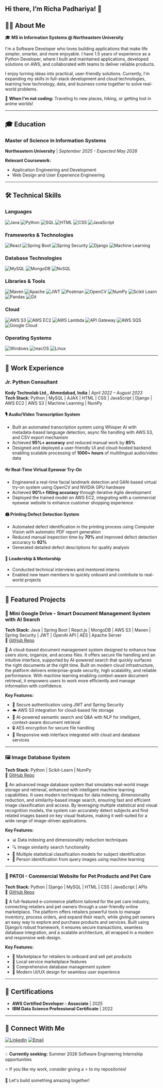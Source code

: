 ## Hi there, I’m Richa Padhariya! 👋

<!--
**Richa-04/Richa-04** is a ✨ _special_ ✨ repository because its `README.md` (this file) appears on your GitHub profile.

Here are some ideas to get you started:

- 🔭 I’m currently working on ...
- 🌱 I’m currently learning ...
- 👯 I’m looking to collaborate on ...
- 🤔 I’m looking for help with ...
- 💬 Ask me about ...
- 📫 How to reach me: ...
- 😄 Pronouns: ...
- ⚡ Fun fact: ...
-->

## 👨‍💻 About Me

🎓 **MS in Information Systems @ Northeastern University**

I'm a Software Developer who loves building applications that make life simpler, smarter, and more enjoyable. I have 1.5 years of experience as a Python Developer, where I built and maintained applications, developed solutions on AWS, and collaborated with teams to deliver reliable products.

I enjoy turning ideas into practical, user-friendly solutions. Currently, I'm expanding my skills in full-stack development and cloud technologies, learning how technology, data, and business come together to solve real-world problems.

🌱 **When I'm not coding:** Traveling to new places, hiking, or getting lost in anime worlds!

---

## 🎓 Education

### Master of Science in Information Systems
**Northeastern University** | *September 2025 - Expected May 2026*

**Relevant Coursework:**
- Application Engineering and Development
- Web Design and User Experience Engineering

---

## 🛠️ Technical Skills

### Languages
![Java](https://img.shields.io/badge/Java-ED8B00?style=for-the-badge&logo=openjdk&logoColor=white)
![Python](https://img.shields.io/badge/Python-3776AB?style=for-the-badge&logo=python&logoColor=white)
![SQL](https://img.shields.io/badge/SQL-4479A1?style=for-the-badge&logo=mysql&logoColor=white)
![HTML](https://img.shields.io/badge/HTML5-E34F26?style=for-the-badge&logo=html5&logoColor=white)
![CSS](https://img.shields.io/badge/CSS3-1572B6?style=for-the-badge&logo=css3&logoColor=white)
![JavaScript](https://img.shields.io/badge/JavaScript-F7DF1E?style=for-the-badge&logo=javascript&logoColor=black)

### Frameworks & Technologies
![React](https://img.shields.io/badge/React-20232A?style=for-the-badge&logo=react&logoColor=61DAFB)
![Spring Boot](https://img.shields.io/badge/Spring_Boot-6DB33F?style=for-the-badge&logo=spring-boot&logoColor=white)
![Spring Security](https://img.shields.io/badge/Spring_Security-6DB33F?style=for-the-badge&logo=spring-security&logoColor=white)
![Django](https://img.shields.io/badge/Django-092E20?style=for-the-badge&logo=django&logoColor=white)
![Machine Learning](https://img.shields.io/badge/Machine_Learning-FF6F00?style=for-the-badge&logo=tensorflow&logoColor=white)

### Database Technologies
![MySQL](https://img.shields.io/badge/MySQL-005C84?style=for-the-badge&logo=mysql&logoColor=white)
![MongoDB](https://img.shields.io/badge/MongoDB-4EA94B?style=for-the-badge&logo=mongodb&logoColor=white)
![NoSQL](https://img.shields.io/badge/NoSQL-4EA94B?style=for-the-badge&logo=apache-cassandra&logoColor=white)

### Libraries & Tools
![Maven](https://img.shields.io/badge/Maven-C71A36?style=for-the-badge&logo=apache-maven&logoColor=white)
![Apache](https://img.shields.io/badge/Apache-D22128?style=for-the-badge&logo=apache&logoColor=white)
![JWT](https://img.shields.io/badge/JWT-000000?style=for-the-badge&logo=json-web-tokens&logoColor=white)
![Postman](https://img.shields.io/badge/Postman-FF6C37?style=for-the-badge&logo=postman&logoColor=white)
![OpenCV](https://img.shields.io/badge/OpenCV-5C3EE8?style=for-the-badge&logo=opencv&logoColor=white)
![NumPy](https://img.shields.io/badge/NumPy-013243?style=for-the-badge&logo=numpy&logoColor=white)
![Scikit Learn](https://img.shields.io/badge/Scikit_Learn-F7931E?style=for-the-badge&logo=scikit-learn&logoColor=white)
![Pandas](https://img.shields.io/badge/Pandas-150458?style=for-the-badge&logo=pandas&logoColor=white)
![Git](https://img.shields.io/badge/Git-F05032?style=for-the-badge&logo=git&logoColor=white)

### Cloud
![AWS S3](https://img.shields.io/badge/AWS_S3-569A31?style=for-the-badge&logo=amazon-s3&logoColor=white)
![AWS EC2](https://img.shields.io/badge/AWS_EC2-FF9900?style=for-the-badge&logo=amazon-ec2&logoColor=white)
![AWS Lambda](https://img.shields.io/badge/AWS_Lambda-FF9900?style=for-the-badge&logo=aws-lambda&logoColor=white)
![API Gateway](https://img.shields.io/badge/API_Gateway-FF4F8B?style=for-the-badge&logo=amazon-api-gateway&logoColor=white)
![AWS SQS](https://img.shields.io/badge/AWS_SQS-FF4F8B?style=for-the-badge&logo=amazon-sqs&logoColor=white)
![Google Cloud](https://img.shields.io/badge/Google_Cloud-4285F4?style=for-the-badge&logo=google-cloud&logoColor=white)

### Operating Systems
![Windows](https://img.shields.io/badge/Windows-0078D6?style=for-the-badge&logo=windows&logoColor=white)
![macOS](https://img.shields.io/badge/macOS-000000?style=for-the-badge&logo=apple&logoColor=white)
![Linux](https://img.shields.io/badge/Linux-FCC624?style=for-the-badge&logo=linux&logoColor=black)

---

## 💼 Work Experience

### Jr. Python Consultant
**Kody Technolab Ltd., Ahmedabad, India** | *April 2022 – August 2023*  
**Tech Stack:** Python | MySQL | AJAX | HTML | CSS | JavaScript | Django | AWS EC2 | AWS S3 | Machine Learning | NumPy

#### 🎙️ Audio/Video Transcription System
- Built an automated transcription system using Whisper AI with metadata-based language detection, async file handling with AWS S3, and CSV export mechanism
- Achieved **95%+ accuracy** and reduced manual work by **85%**
- Designed and deployed a user-friendly UI and cloud-hosted backend enabling scalable processing of **1000+ hours** of multilingual audio/video data

#### 👓 Real-Time Virtual Eyewear Try-On
- Engineered a real-time facial landmark detection and GAN-based virtual try-on system using OpenCV and NVIDIA GPU hardware
- Achieved **90%+ fitting accuracy** through iterative Agile development
- Deployed the trained model on AWS EC2, integrating with a commercial eyewear website to enhance customer shopping experience

#### 🖨️ Printing Defect Detection System
- Automated defect identification in the printing process using Computer Vision with automatic PDF report generation
- Reduced manual inspection time by **70%** and improved defect detection accuracy to **92%**
- Generated detailed defect descriptions for quality analysis

#### 👥 Leadership & Mentorship
- Conducted technical interviews and mentored interns
- Enabled new team members to quickly onboard and contribute to real-world projects

---

## 🚀 Featured Projects

### 📂 Mini Google Drive - Smart Document Management System with AI Search
**Tech Stack:** Java | Spring Boot | React.js | MongoDB | AWS S3 | Maven | Spring Security | JWT | OpenAI API | AES | Apache Server  
🔗 [GitHub Repo](YOUR_REPO_LINK)

🚀 A cloud-based document management system designed to enhance how users store, organize, and access files. It offers secure file handling and an intuitive interface, supported by AI-powered search that quickly surfaces the right documents at the right time. Built on modern cloud infrastructure, the platform delivers enterprise-grade security, high scalability, and reliable performance. With machine learning enabling context-aware document retrieval, it empowers users to work more efficiently and manage information with confidence.

**Key Features:**
- 🔐 Secure authentication using JWT and Spring Security
- ☁️ AWS S3 integration for cloud-based file storage
- 🤖 AI-powered semantic search and Q&A with NLP for intelligent, context-aware document retrieval
- 🔒 AES encryption for secure file handling
- 📱 Responsive web interface integrated with cloud and database services

---

### 🖼️ Image Database System
**Tech Stack:** Python | Scikit-Learn | NumPy  
🔗 [GitHub Repo](YOUR_REPO_LINK)

🚀 An advanced image database system that simulates real-world image storage and retrieval, enhanced with intelligent machine learning capabilities. It uses modern techniques for data indexing, dimensionality reduction, and similarity-based image search, ensuring fast and efficient image classification and access. By leveraging multiple statistical and visual recognition models, the system can accurately detect subjects and find related images based on key visual features, making it well-suited for a wide range of image-driven applications.

**Key Features:**
- 📊 Data indexing and dimensionality reduction techniques
- 🔍 Image similarity search functionality
- 🤖 Multiple statistical classification models for subject identification
- 👤 Person identification from query images using machine learning

---

### 🐾 PATOI - Commercial Website for Pet Products and Pet Care
**Tech Stack:** Python | Django | MySQL | HTML | CSS | JavaScript | APIs  
🔗 [GitHub Repo](YOUR_REPO_LINK)

🚀 A full-featured e-commerce platform tailored for the pet care industry, connecting retailers and pet owners through a user-friendly online marketplace. The platform offers retailers powerful tools to manage inventory, process orders, and expand their reach, while giving pet owners an easy way to explore and purchase products and services. Built using Django’s robust framework, it ensures secure transactions, seamless database integration, and a scalable architecture, all wrapped in a modern and responsive web design.

**Key Features:**
- 🛒 Marketplace for retailers to onboard and sell pet products
- 🏪 Local service marketplace features
- 💾 Comprehensive database management system
- 🎨 Modern UI/UX design for seamless user experience
---

## 📜 Certifications

- **AWS Certified Developer - Associate** | 2025
- **IBM Data Science Professional Certificate** | 2022

---

## 🤝 Connect With Me

[![LinkedIn](https://img.shields.io/badge/LinkedIn-0077B5?style=for-the-badge&logo=linkedin&logoColor=white)](https://www.linkedin.com/in/richa-padhariya)
[![Email](https://img.shields.io/badge/Email-D14836?style=for-the-badge&logo=gmail&logoColor=white)](mailto:padhariya.r@northeastern.edu)

---

💡 **Currently seeking:** Summer 2026 Software Engineering Internship opportunities

⭐ If you like my work, consider giving a ⭐ to my repositories!

🚀 Let's build something amazing together!
